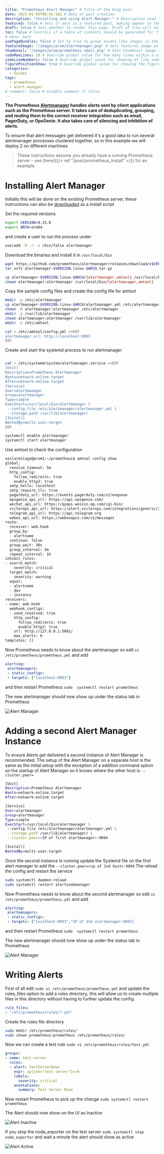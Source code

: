 ```yaml
---
title: "Prometheus Alert Manager" # Title of the blog post.
date: 2023-01-05T08:41:16Z # Date of post creation.
description: "Installing and using Alert Manager." # Description used for search engine.
featured: false # Sets if post is a featured post, making appear on the home page side bar.
draft: false # Sets whether to render this page. Draft of true will not be rendered.
toc: false # Controls if a table of contents should be generated for first-level links automatically.
# menu: main
usePageBundles: false # Set to true to group assets like images in the same folder as this post.
featureImage: "/images/prom/alertmanager.png" # Sets featured image on blog post.
thumbnail: "/images/prom/prometheus_small.png" # Sets thumbnail image appearing inside card on homepage.
codeMaxLines: 10 # Override global value for how many lines within a code block before auto-collapsing.
codeLineNumbers: false # Override global value for showing of line numbers within code block.
figurePositionShow: true # Override global value for showing the figure label.
categories:
  - Guides
tags:
  - prometheus
  - alert manager
# comment: false # Disable comment if false.
---
```


**The Prometheus [Alertmanager](https://prometheus.io/docs/alerting/latest/alertmanager/) handles alerts sent by client applications such as the Prometheus server. It takes care of deduplicating, grouping, and routing them to the correct receiver integration such as email, PagerDuty, or OpsGenie. It also takes care of silencing and inhibition of alerts.**

To ensure that alert messages get delivered it's a good idea to run several alertmanager processes clustered together, so in this example we will deploy 2 on different machines

> These instructions assume you already have a running Prometheus server - see [here]({{< ref "/post/prometheus_install" >}}) for an example.


# Installing Alert Manager

Initially this will be done on the existing Prometheus server, these instructions can also be [downloaded](https://raw.githubusercontent.com/narmitag/prometheus/main/install_alert_manager.sh) as a install script


Set the required versions

```bash
export VERSION=0.25.0
export ARCH=arm64
```
and create a user to run the process under

```bash
useradd -M -r -s /bin/false alertmanager
```

Download the binaries and install it in ```/usr/local/bin```

```bash
wget https://github.com/prometheus/alertmanager/releases/download/v$VERSION/alertmanager-$VERSION.linux-$ARCH.tar.gz
tar xvfz alertmanager-$VERSION.linux-$ARCH.tar.gz

cp alertmanager-$VERSION.linux-$ARCH/{alertmanager,amtool} /usr/local/bin/
chown alertmanager:alertmanager /usr/local/bin/{alertmanager,amtool}
```

Copy the sample config files and create the config file for amtool
```bash
mkdir -p /etc/alertmanager
cp alertmanager-$VERSION.linux-$ARCH/alertmanager.yml /etc/alertmanager
chown -R alertmanager:alertmanager /etc/alertmanager
mkdir -p /var/lib/alertmanager
chown alertmanager:alertmanager /var/lib/alertmanager
mkdir -p /etc/amtool

cat > /etc/amtool/config.yml <<EOF
alertmanager.url: http://localhost:9093
EOF
```

Create and start the systemd process to run alertmanager
```bash

cat > /etc/systemd/system/alertmanager.service <<EOF
[Unit]
Description=Prometheus Alertmanager
Wants=network-online.target
After=network-online.target
[Service]
User=alertmanager
Group=alertmanager
Type=simple
ExecStart=/usr/local/bin/alertmanager \
 --config.file /etc/alertmanager/alertmanager.yml \
 --storage.path /var/lib/alertmanager/
[Install]
WantedBy=multi-user.target
EOF

systemctl enable alertmanager
systemctl start alertmanager
```

Use amtool to check the configuration
```bash
neilarmitage@prom1:~/prometheus$ amtool config show
global:
  resolve_timeout: 5m
  http_config:
    follow_redirects: true
    enable_http2: true
  smtp_hello: localhost
  smtp_require_tls: true
  pagerduty_url: https://events.pagerduty.com/v2/enqueue
  opsgenie_api_url: https://api.opsgenie.com/
  wechat_api_url: https://qyapi.weixin.qq.com/cgi-bin/
  victorops_api_url: https://alert.victorops.com/integrations/generic/20131114/alert/
  telegram_api_url: https://api.telegram.org
  webex_api_url: https://webexapis.com/v1/messages
route:
  receiver: web.hook
  group_by:
  - alertname
  continue: false
  group_wait: 30s
  group_interval: 5m
  repeat_interval: 1h
inhibit_rules:
- source_match:
    severity: critical
  target_match:
    severity: warning
  equal:
  - alertname
  - dev
  - instance
receivers:
- name: web.hook
  webhook_configs:
  - send_resolved: true
    http_config:
      follow_redirects: true
      enable_http2: true
    url: http://127.0.0.1:5001/
    max_alerts: 0
templates: []
```

Now Prometheus needs to know about the alertmanager so edit ```vi /etc/prometheus/prometheus.yml``` and add

```yaml
alerting:
 alertmanagers:
 - static_configs:
 - targets: ["localhost:9093"]
```

and then restart Prometheus ```sudo  systemctl restart prometheus```

The new alertmanager should now show up under the status tab in Prometheus

![Alert Manager](/images/prom/alert_status1.png)

# Adding a second Alert Manager Instance

To ensure Alerts get delivered a second instance of Alert Manager is recommended. The setup of the Alert Manager on a separate host is the same as the initial setup with the exception of a addition command option on the startup of Alert Manager so it knows where the other host is ```--cluster.peer=```


```bash
[Unit]
Description=Prometheus Alertmanager
Wants=network-online.target
After=network-online.target

[Service]
User=alertmanager
Group=alertmanager
Type=simple
ExecStart=/usr/local/bin/alertmanager \
 --config.file /etc/alertmanager/alertmanager.yml \
 --storage.path /var/lib/alertmanager/ \
 --cluster.peer=<IP of first alertmanager>:9094

[Install]
WantedBy=multi-user.target
```

Once the second instance is running update the Systemd file on the first alert manager to add the ```--cluster.peer=<ip of 2nd host>:9094``` The reload the config and restart the service

```bash
sudo systemctl daemon-reload
sudo systemctl restart alertsudomanager
```

Now Prometheus needs to know about the second alertmanager so edit ```vi /etc/prometheus/prometheus.yml``` and add

```yaml
alerting:
 alertmanagers:
 - static_configs:
 - targets: ["localhost:9093","IP of 2nd alertmanager:9093]
```

and then restart Prometheus ```sudo  systemctl restart prometheus```

The new alertmanager should now show up under the status tab in Prometheus

![Alert Manager](/images/prom/alert_status2.png)

# Writing Alerts

First of all edit ```sudo vi /etc/prometheus/prometheus.yml``` and update the rules_files option to add a rules directory, this will allow us to create multiple files in this directory without having to further update the config.



```yaml
rule_files:
- "/etc/prometheus/rules/*.yml"
```

Create the rules file directory

```bash
sudo mkdir /etc/prometheus/rules/
sudo chown prometheus:prometheus /etc/prometheus/rules/
```

Now we can create a test rule ```sudo vi /etc/prometheus/rules/test.yml```

```yaml
groups:
- name: test-server
  rules:
  - alert: TestServerDown
    expr: up{job="test server"}==0
    labels:
      severity: critical
    annotations:
      summary: Test Server Down
```

Now restart Prometheus to pick up the change ```sudo systemctl restart prometheus```

The Alert should now show on the UI as Inactive

![Alert Inactive](/images/prom/alert_ok.png)

If you stop the node_exporter on the test server ```sudo systemctl stop node_exporter``` and wait a minute the alert should show as active


![Alert Active](/images/prom/alert_down.png)